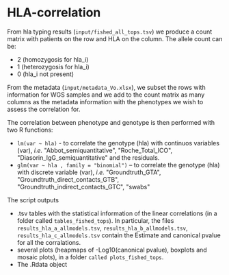 # HLA-correlation

From hla typing results (`input/fished_all_tops.tsv`) we produce a count matrix with patients on the row and HLA on the column.
The allele count can be: 
  * 2 (homozygosis for hla_i) 
  * 1 (heterozygosis for hla_i) 
  * 0 (hla_i not present)

From the metadata (`input/metadata_Vo.xlsx`), we subset the rows with information for WGS samples 
and we add to the count matrix as many columns as the metadata information with the phenotypes we wish to assess the correlation for.

The correlation between phenotype and genotype is then performed with two R functions:
  * `lm(var ~ hla)` - to correlate the genotype (hla) with continuos variables (var), _i.e._ "Abbot_semiquantitative", "Roche_Total_ICO", "Diasorin_IgG_semiquantitative" and the residuals.
  * `glm(var ~ hla , family = "binomial")` – to correlate the genotype (hla) with discrete variable (var), _i.e._ "Groundtruth_GTA", "Groundtruth_direct_contacts_GTB", "Groundtruth_indirect_contacts_GTC", "swabs"

The script outputs 
 * .tsv tables with the statistical information of the linear correlations (in a folder called `tables_fished_tops`). In particular, the files 
`results_hla_a_allmodels.tsv`, `results_hla_b_allmodels.tsv`, `results_hla_c_allmodels.tsv` contain the Estimate and canonical pvalue for all the corralations.
 * several plots (heapmaps of -Log10(canonical pvalue), boxplots and mosaic plots), in a folder `called plots_fished_tops`.
 * The .Rdata object 
